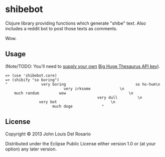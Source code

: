 # shibebot

Clojure library providing functions which generate "shibe" text. Also
includes a reddit bot to post those texts as comments.

Wow.

## Usage

(Note/TODO: You'll need to [supply your own](https://github.com/john2x/shibebot/blob/master/src/shibebot/core.clj#L6) [Big Huge Thesaurus API key](http://words.bighugelabs.com/api.php)).

    => (use 'shibebot.core)
    => (shibify "so boring")
    "               very boring                               so ho-hum\n
                              very irksome             \n
        much randum         wow                            \n
                                             very dull         \n
                   very bot                        \n
                         much doge             "

## License

Copyright © 2013 John Louis Del Rosario

Distributed under the Eclipse Public License either version 1.0 or (at
your option) any later version.
